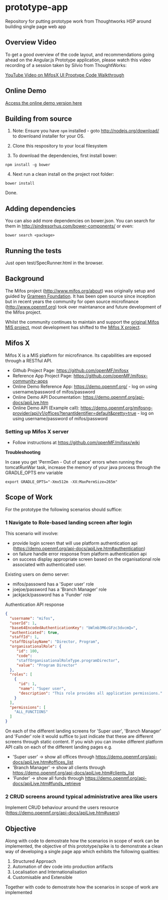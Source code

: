 # prototype-app

Repository for putting prototype work from Thoughtworks HSP around building single page web app

## Overview Video
To get a good overview of the code layout, and recommendations going ahead on the Angular.js Prototype application, please watch this video recording of a session taken by Silvio from ThoughtWorks:

<a target="_blank" href="http://youtu.be/_Q_1Ll2MydM">YouTube Video on MifosX UI Prootype Code Walkthrough</a>

## Online Demo

<a target="_blank" href="https://demo.openmf.org/prototype-app/#/">Access the online demo version here</a>


## Building from source

1. Note: Ensure you have ```npm``` installed - goto http://nodejs.org/download/ to downloand installer for your OS.

2. Clone this respository to your local filesystem

3. To download the dependencies, first install bower:

```
npm install -g bower
```

4. Next run a clean install on the project root folder:

```
bower install
```

Done.

## Adding dependencies

You can also add more dependencies on bower.json. 
You can search for them in http://sindresorhus.com/bower-components/ or even:

```
bower search <package>
```

## Running the tests

Just open test/SpecRunner.html in the browser.

## Background

The Mifos project (<a target="_blank" href="http://www.mifos.org/about">http://www.mifos.org/about</a>) was originally setup and guided by <a target="_blank" href="http://www.grameenfoundation.org/">Grameen Foundation</a>. It has been open source since inception but in recent years the community for open source microfinance (http://www.openmf.org) took over maintanance and future development of the Mifos project.

Whilst the community continues to maintain and support the <a target="_blank" href="https://github.com/mifos/head">original Mifos MIS project</a>, most development has shifted to the <a target="_blank" href="https://github.com/openMF/mifosx">Mifos X project</a>.

## Mifos X

Mifos X is a MIS platform for microfinance. Its capabilities are exposed through a RESTful API.

 - Github Project Page: <a target="_blank" href="https://github.com/openMF/mifosx">https://github.com/openMF/mifosx</a>
 - Reference App Project Page: <a target="_blank" href="https://github.com/openMF/mifosx-community-apps">https://github.com/openMF/mifosx-community-apps</a>
 - Online Demo Reference App: <a target="_blank" href="https://demo.openmf.org/">https://demo.openmf.org/</a> - log on using username/password of mifos/password
 - Online Demo API Documentation: <a target="_blank" href="https://demo.openmf.org/api-docs/apiLive.htm">https://demo.openmf.org/api-docs/apiLive.htm</a>
 - Online Demo API (Example call): <a target="_blank" href="https://demo.openmf.org/mifosng-provider/api/v1/offices?tenantIdentifier=default&pretty=true">https://demo.openmf.org/mifosng-provider/api/v1/offices?tenantIdentifier=default&pretty=true</a> - log on using username/password of mifos/password

### Setting up Mifos X server

 - Follow instructions at <a target="_blank" href="https://github.com/openMF/mifosx">https://github.com/openMF/mifosx/wiki</a>
 
**Troubleshooting**

In case you get 'PermGen - Out of space' errors when running the tomcatRunWar task, increase the memory of your java process through the GRADLE_OPTS env variable

    export GRADLE_OPTS="-Xmx512m -XX:MaxPermSize=265m"  

## Scope of Work

For the prototype the following scenarios should suffice:

### 1 Navigate to Role-based landing screen after login

This scenario will involve:
  - provide login screen that will use platform authentication api (<a target="_blank" href="https://demo.openmf.org/api-docs/apiLive.htm#authentication">https://demo.openmf.org/api-docs/apiLive.htm#authentication</a>)
  - on failure handle error response from platform authentication api 
  - on success display appropriate screen based on the organisational role associated with authenticated user.

Existing users on demo server:
 - mifos/passowrd has a 'Super user' role 
 - joejoe/password has a 'Branch Manager' role
 - jackjack/password has a 'Funder' role

Authentication API response
```JSON
{
  "username": "mifos",
  "userId": 1,
  "base64EncodedAuthenticationKey": "bWlmb3M6cGFzc3dvcmQ=",
  "authenticated": true,
  "staffId": 1, 
  "staffDisplayName": "Director, Program", 
  "organisationalRole": { 
     "id": 100, 
     "code": 
     "staffOrganisationalRoleType.programDirector", 
     "value": "Program Director" 
  },
  "roles": [
    {
      "id": 1,
      "name": "Super user",
      "description": "This role provides all application permissions."
    }
  ],
  "permissions": [
    "ALL_FUNCTIONS"
  ]
}
```

On each of the different landing screens for 'Super user', 'Branch Manager' and 'Funder' role it would suffice to just indicate that these are different screens through static content. If you wish you can invoke different platform API calls on each of the different landing pages e.g.
 - 'Super user' -> show all offices through https://demo.openmf.org/api-docs/apiLive.htm#offices_list
 - 'Branch Manager' -> show all clients through https://demo.openmf.org/api-docs/apiLive.htm#clients_list
 - 'Funder' -> show all funds through https://demo.openmf.org/api-docs/apiLive.htm#funds_retrieve


### 2 CRUD screens around typical administrative area like users

Implement CRUD behaviour around the users resource (https://demo.openmf.org/api-docs/apiLive.htm#users)

## Objective

Along with code to demostrate how the scenarios in scope of work can be implemented, the objective of this prototype/spike is to demonstrate a clean way of developing a single page app which exhibits the following qualities:

1. Structured Approach
2. Automation of dev code into production artifacts
3. Localisation and Internationalisation
4. Customisable and Extensible

Together with code to demostrate how the scenarios in scope of work are implemented 
